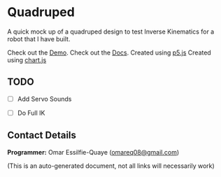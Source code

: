 # Quadruped

A quick mock up of a quadruped design to test Inverse Kinematics for a robot
that I have built.

Check out the [Demo](https://omareq.github.io/quadruped/).
Check out the [Docs](https://omareq.github.io/quadruped/docs/).
Created using [p5.js](https://p5js.org/)
Created using [chart.js](https://chartjs.org/)

## TODO

- [ ]	Add Servo Sounds

- [ ]	Do Full IK 

## Contact Details
__Programmer:__ Omar Essilfie-Quaye (omareq08@gmail.com)


(This is an auto-generated document, not all links will necessarily work)

